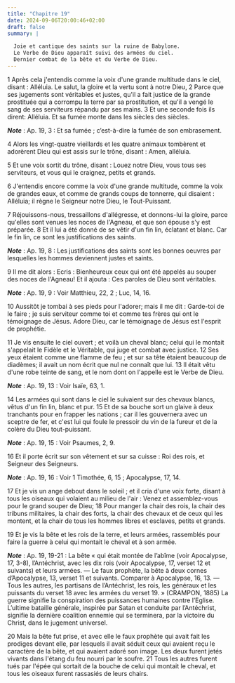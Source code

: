 ```yaml
---
title: "Chapitre 19"
date: 2024-09-06T20:00:46+02:00
draft: false
summary: |
  
  Joie et cantique des saints sur la ruine de Babylone.
  Le Verbe de Dieu apparaît suivi des armées du ciel.
  Dernier combat de la bête et du Verbe de Dieu.
---
```



1 Après cela j'entendis comme la voix d'une grande multitude dans le ciel, disant : Alléluia. Le salut, la gloire et la vertu sont à notre Dieu, 2 Parce que ses jugements sont véritables et justes, qu'il a fait justice de la grande prostituée qui a corrompu la terre par sa prostitution, et qu'il a vengé le sang de ses serviteurs répandu par ses mains. 3 Et une seconde fois ils dirent: Alléluia. Et sa fumée monte dans les siècles des siècles.

***Note*** :  Ap. 19, 3 : Et sa fumée ; c’est-à-dire la fumée de son embrasement.


4 Alors les vingt-quatre vieillards et les quatre animaux tombèrent et adorèrent Dieu qui est assis sur le trône, disant : Amen, alléluia.


5 Et une voix sortit du trône, disant : Louez notre Dieu, vous tous ses serviteurs, et vous qui le craignez, petits et grands.


6 J'entendis encore comme la voix d'une grande multitude, comme la voix de grandes eaux, et comme de grands coups de tonnerre, qui disaient : Alléluia; il règne le Seigneur notre Dieu, le Tout-Puissant.


7 Réjouissons-nous, tressaillons d'allégresse, et donnons-lui la gloire, parce qu'elles sont venues les noces de l'Agneau, et que son épouse s'y est préparée. 8 Et il lui a été donné de se vêtir d'un fin lin, éclatant et blanc. Car le fin lin, ce sont les justifications des saints.

***Note*** :  Ap. 19, 8 : Les justifications des saints sont les bonnes oeuvres par lesquelles les hommes deviennent justes et saints.


9 Il me dit alors : Ecris : Bienheureux ceux qui ont été appelés au souper des noces de l'Agneau! Et il ajouta : Ces paroles de Dieu sont véritables.

***Note*** :  Ap. 19, 9 : Voir Matthieu, 22, 2 ; Luc, 14, 16.

10 Aussitôt je tombai à ses pieds pour l'adorer; mais il me dit : Garde-toi de le faire ; je suis serviteur comme toi et comme tes frères qui ont le témoignage de Jésus. Adore Dieu, car le témoignage de Jésus est l'esprit de prophétie.


11 Je vis ensuite le ciel ouvert ; et voilà un cheval blanc; celui qui le montait s'appelait le Fidèle et le Véritable, qui juge et combat avec justice. 12 Ses yeux étaient comme une flamme de feu ; et sur sa tête étaient beaucoup de diadèmes; il avait un nom écrit que nul ne connaît que lui. 13 Il était vêtu d'une robe teinte de sang, et le nom dont on l'appelle est le Verbe de Dieu.

***Note*** :  Ap. 19, 13 : Voir Isaïe, 63, 1.

14 Les armées qui sont dans le ciel le suivaient sur des chevaux blancs, vêtus d'un fin lin, blanc et pur. 15 Et de sa bouche sort un glaive à deux tranchants pour en frapper les nations ; car il les gouvernera avec un sceptre de fer, et c'est lui qui foule le pressoir du vin de la fureur et de la colère du Dieu tout-puissant.

***Note*** :  Ap. 19, 15 : Voir Psaumes, 2, 9.

16 Et il porte écrit sur son vêtement et sur sa cuisse : Roi des rois, et Seigneur des Seigneurs.

***Note*** :  Ap. 19, 16 : Voir 1 Timothée, 6, 15 ; Apocalypse, 17, 14.


17 Et je vis un ange debout dans le soleil ; et il cria d'une voix forte, disant à tous les oiseaux qui volaient au milieu de l'air : Venez et assemblez-vous pour le grand souper de Dieu; 18 Pour manger la chair des rois, la chair des tribuns militaires, la chair des forts, la chair des chevaux et de ceux qui les montent, et la chair de tous les hommes libres et esclaves, petits et grands.


19 Et je vis la bête et les rois de la terre, et leurs armées, rassemblés pour faire la guerre à celui qui montait le cheval et à son armée.

***Note*** :  Ap. 19, 19-21 : La bête « qui était montée de l’abîme (voir Apocalypse, 17, 3-8), l’Antéchrist, avec les dix rois (voir Apocalypse, 17, verset 12 et suivants) et leurs armées. ― Le faux prophète, la bête à deux cornes d’Apocalypse, 13, verset 11 et suivants. Comparer à Apocalypse, 16, 13. ― Tous les autres, les partisans de l’Antéchrist, les rois, les généraux et les puissants du verset 18 avec les armées du verset 19. » (CRAMPON, 1885) La guerre signifie la conspiration des puissances humaines contre l’Eglise. L’ultime bataille générale, inspirée par Satan et conduite par l’Antéchrist, signifie la dernière coalition ennemie qui se terminera, par la victoire du Christ, dans le jugement universel.

20 Mais la bête fut prise, et avec elle le faux prophète qui avait fait les prodiges devant elle, par lesquels il avait séduit ceux qui avaient reçu le caractère de la bête, et qui avaient adoré son image. Les deux furent jetés vivants dans l'étang du feu nourri par le soufre. 21 Tous les autres furent tués par l'épée qui sortait de la bouche de celui qui montait le cheval, et tous les oiseaux furent rassasiés de leurs chairs.

